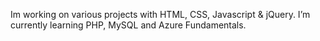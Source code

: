 
Im working on various projects with HTML, CSS, Javascript & jQuery.
I’m currently learning PHP, MySQL and Azure Fundamentals.
